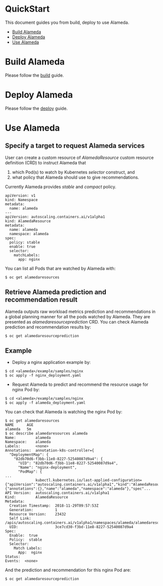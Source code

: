 # QuickStart

This document guides you from build, deploy to use Alameda.
- [Build Alameda](#build-alameda)
- [Deploy Alameda](#deploy-alameda)
- [Use Alameda](#use-alameda)

# Build Alameda
Please follow the [build](./build.md) guide.

# Deploy Alameda
Please follow the [deploy](./deploy.md) guide.

# Use Alameda

## Specify a target to request Alameda services
User can create a custom resource of *AlamedaResource* custom resource definition (CRD) to instruct Alameda that
1. which Pod(s) to watch by Kubernetes *selector* construct, and
2. what policy that Alameda should use to give recommendations.

Currently Alameda provides *stable* and *compact* policy.
```
apiVersion: v1
kind: Namespace
metadata:
  name: alameda
---
apiVersion: autoscaling.containers.ai/v1alpha1
kind: AlamedaResource
metadata:
  name: alameda
  namespace: alameda
spec:
  policy: stable
  enable: true
  selector:
    matchLabels:
      app: nginx
```

You can list all Pods that are watched by Alameda with:
```
$ oc get alamedaresources
```

## Retrieve Alameda prediction and recommendation result
Alameda outputs raw workload metrics prediction and recommendations in a global planning manner for all the pods watched by Alameda.
They are presented as *alamedaresourceprediction* CRD.
You can check Alameda prediction and recommendation results by:
```
$ oc get alamedaresourceprediction
```

## Example

- Deploy a nginx application example by:
```
$ cd <alameda>/example/samples/nginx
$ oc apply -f nginx_deployment.yaml
```
- Request Alameda to predict and recommend the resource usage for nginx Pod by:
```
$ cd <alameda>/example/samples/nginx
$ oc apply -f alameda_deployment.yaml
```
You can check that Alameda is watching the nginx Pod by:
```
$ oc get alamedaresources
NAME      AGE
alameda   5m
$ oc describe alamedaresources alameda
Name:         alameda
Namespace:    alameda
Labels:       <none>
Annotations:  annotation-k8s-controller={
  "DeploymentMap": {
    "82db70d6-f3bb-11e8-8227-52540087d9a4": {
      "UID": "82db70d6-f3bb-11e8-8227-52540087d9a4",
      "Name": "nginx-deployment",
      "PodMap": {
...
              kubectl.kubernetes.io/last-applied-configuration={"apiVersion":"autoscaling.containers.ai/v1alpha1","kind":"AlamedaResource","metadata":{"annotations":{},"name":"alameda","namespace":"alameda"},"spec"...
API Version:  autoscaling.containers.ai/v1alpha1
Kind:         AlamedaResource
Metadata:
  Creation Timestamp:  2018-11-29T09:57:53Z
  Generation:          1
  Resource Version:    23432
  Self Link:           /apis/autoscaling.containers.ai/v1alpha1/namespaces/alameda/alamedaresources/alameda
  UID:                 3ce7cd30-f3bd-11e8-8227-52540087d9a4
Spec:
  Enable:  true
  Policy:  stable
  Selector:
    Match Labels:
      App:  nginx
Status:
Events:  <none>
```
And the prediction and recommendation for this nginx Pod are:
```
$ oc get alamedaresourceprediction
```


